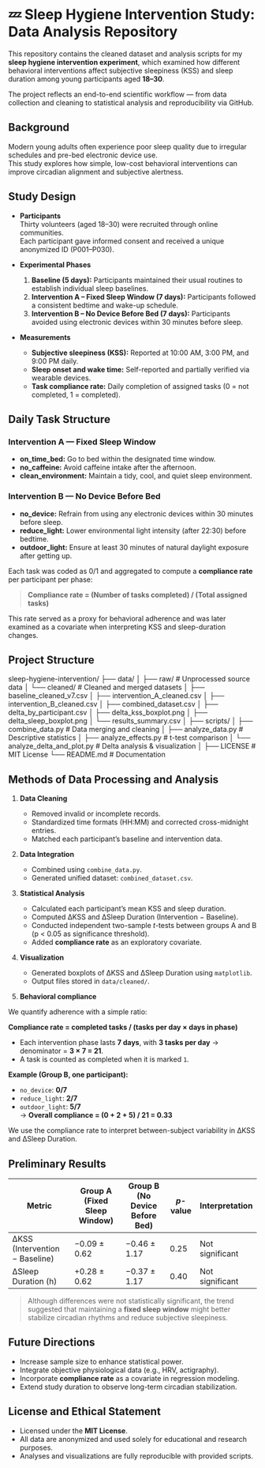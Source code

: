# 💤 Sleep Hygiene Intervention Study: Data Analysis Repository

This repository contains the cleaned dataset and analysis scripts for my **sleep hygiene intervention experiment**, which examined how different behavioral interventions affect subjective sleepiness (KSS) and sleep duration among young participants aged **18–30**.

The project reflects an end-to-end scientific workflow — from data collection and cleaning to statistical analysis and reproducibility via GitHub.


## Background

Modern young adults often experience poor sleep quality due to irregular schedules and pre-bed electronic device use.  
This study explores how simple, low-cost behavioral interventions can improve circadian alignment and subjective alertness.

## Study Design

- **Participants**  
  Thirty volunteers (aged 18–30) were recruited through online communities.  
  Each participant gave informed consent and received a unique anonymized ID (P001–P030).  

- **Experimental Phases**  
  1. **Baseline (5 days):** Participants maintained their usual routines to establish individual sleep baselines.  
  2. **Intervention A – Fixed Sleep Window (7 days):** Participants followed a consistent bedtime and wake-up schedule.  
  3. **Intervention B – No Device Before Bed (7 days):** Participants avoided using electronic devices within 30 minutes before sleep.

- **Measurements**  
  - **Subjective sleepiness (KSS):** Reported at 10:00 AM, 3:00 PM, and 9:00 PM daily.  
  - **Sleep onset and wake time:** Self-reported and partially verified via wearable devices.  
  - **Task compliance rate:** Daily completion of assigned tasks (0 = not completed, 1 = completed).


## Daily Task Structure

### Intervention A — Fixed Sleep Window
- **on_time_bed:** Go to bed within the designated time window.  
- **no_caffeine:** Avoid caffeine intake after the afternoon.  
- **clean_environment:** Maintain a tidy, cool, and quiet sleep environment.  

### Intervention B — No Device Before Bed
- **no_device:** Refrain from using any electronic devices within 30 minutes before sleep.  
- **reduce_light:** Lower environmental light intensity (after 22:30) before bedtime.  
- **outdoor_light:** Ensure at least 30 minutes of natural daylight exposure after getting up.  

Each task was coded as 0/1 and aggregated to compute a **compliance rate** per participant per phase:  

> **Compliance rate = (Number of tasks completed) / (Total assigned tasks)**

This rate served as a proxy for behavioral adherence and was later examined as a covariate when interpreting KSS and sleep-duration changes.


## Project Structure
sleep-hygiene-intervention/
 ├── data/
│  ├── raw/                         # Unprocessed source data
│  └── cleaned/                     # Cleaned and merged datasets
│      ├── baseline_cleaned_v7.csv
│      ├── intervention_A_cleaned.csv
│      ├── intervention_B_cleaned.csv
│      ├── combined_dataset.csv
│      ├── delta_by_participant.csv
│      ├── delta_kss_boxplot.png
│      ├── delta_sleep_boxplot.png
│      └── results_summary.csv
│
 ├── scripts/
│   ├── combine_data.py              # Data merging and cleaning
│   ├── analyze_data.py              # Descriptive statistics
│   ├── analyze_effects.py           # t-test comparison
│   └── analyze_delta_and_plot.py    # Delta analysis & visualization
│
├── LICENSE                          # MIT License
└── README.md                        # Documentation
## Methods of Data Processing and Analysis

1. **Data Cleaning**  
   - Removed invalid or incomplete records.  
   - Standardized time formats (HH:MM) and corrected cross-midnight entries.  
   - Matched each participant’s baseline and intervention data.

2. **Data Integration**  
   - Combined using `combine_data.py`.  
   - Generated unified dataset: `combined_dataset.csv`.

3. **Statistical Analysis**  
   - Calculated each participant’s mean KSS and sleep duration.  
   - Computed ΔKSS and ΔSleep Duration (Intervention − Baseline).  
   - Conducted independent two-sample *t*-tests between groups A and B (p < 0.05 as significance threshold).  
   - Added **compliance rate** as an exploratory covariate.

4. **Visualization**  
   - Generated boxplots of ΔKSS and ΔSleep Duration using `matplotlib`.  
   - Output files stored in `data/cleaned/`.

5. **Behavioral compliance**

We quantify adherence with a simple ratio:

**Compliance rate = completed tasks / (tasks per day × days in phase)**

- Each intervention phase lasts **7 days**, with **3 tasks per day** → denominator = **3 × 7 = 21**.
- A task is counted as completed when it is marked `1`.

**Example (Group B, one participant):**
- `no_device`: **0/7**
- `reduce_light`: **2/7**
- `outdoor_light`: **5/7**  
→ **Overall compliance = (0 + 2 + 5) / 21 = 0.33**

We use the compliance rate to interpret between-subject variability in ΔKSS and ΔSleep Duration.

## Preliminary Results

| Metric | Group A (Fixed Sleep Window) | Group B (No Device Before Bed) | *p*-value | Interpretation |
|---------|------------------------------|----------------------------------|-----------|----------------|
| ΔKSS (Intervention − Baseline) | −0.09 ± 0.62 | −0.46 ± 1.17 | 0.25 | Not significant |
| ΔSleep Duration (h) | +0.28 ± 0.62 | −0.37 ± 1.17 | 0.40 | Not significant |

> Although differences were not statistically significant, the trend suggested that maintaining a **fixed sleep window** might better stabilize circadian rhythms and reduce subjective sleepiness.

## Future Directions

- Increase sample size to enhance statistical power.  
- Integrate objective physiological data (e.g., HRV, actigraphy).  
- Incorporate **compliance rate** as a covariate in regression modeling.  
- Extend study duration to observe long-term circadian stabilization.  

## License and Ethical Statement

- Licensed under the **MIT License**.  
- All data are anonymized and used solely for educational and research purposes.  
- Analyses and visualizations are fully reproducible with provided scripts.  